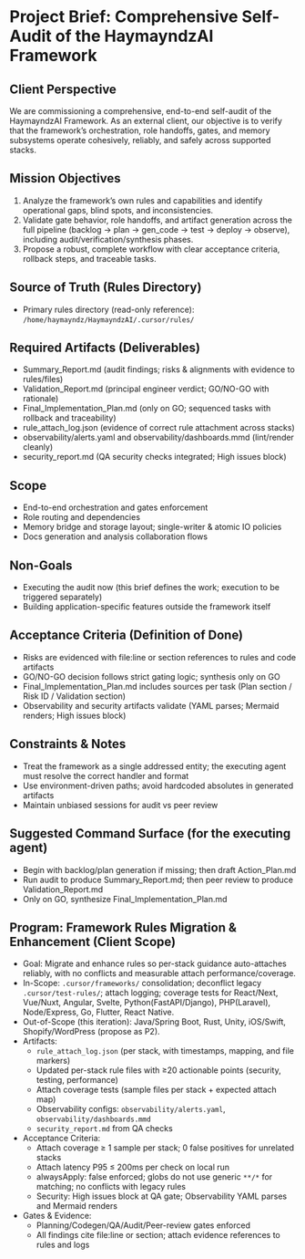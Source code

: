 # Project Brief: Comprehensive Self-Audit of the HaymayndzAI Framework

## Client Perspective
We are commissioning a comprehensive, end-to-end self-audit of the HaymayndzAI Framework. As an external client, our objective is to verify that the framework’s orchestration, role handoffs, gates, and memory subsystems operate cohesively, reliably, and safely across supported stacks.

## Mission Objectives
1) Analyze the framework’s own rules and capabilities and identify operational gaps, blind spots, and inconsistencies.
2) Validate gate behavior, role handoffs, and artifact generation across the full pipeline (backlog → plan → gen_code → test → deploy → observe), including audit/verification/synthesis phases.
3) Propose a robust, complete workflow with clear acceptance criteria, rollback steps, and traceable tasks.

## Source of Truth (Rules Directory)
- Primary rules directory (read-only reference): `/home/haymayndz/HaymayndzAI/.cursor/rules/`

## Required Artifacts (Deliverables)
- Summary_Report.md (audit findings; risks & alignments with evidence to rules/files)
- Validation_Report.md (principal engineer verdict; GO/NO-GO with rationale)
- Final_Implementation_Plan.md (only on GO; sequenced tasks with rollback and traceability)
- rule_attach_log.json (evidence of correct rule attachment across stacks)
- observability/alerts.yaml and observability/dashboards.mmd (lint/render cleanly)
- security_report.md (QA security checks integrated; High issues block)

## Scope
- End-to-end orchestration and gates enforcement
- Role routing and dependencies
- Memory bridge and storage layout; single-writer & atomic IO policies
- Docs generation and analysis collaboration flows

## Non-Goals
- Executing the audit now (this brief defines the work; execution to be triggered separately)
- Building application-specific features outside the framework itself

## Acceptance Criteria (Definition of Done)
- Risks are evidenced with file:line or section references to rules and code artifacts
- GO/NO-GO decision follows strict gating logic; synthesis only on GO
- Final_Implementation_Plan.md includes sources per task (Plan section / Risk ID / Validation section)
- Observability and security artifacts validate (YAML parses; Mermaid renders; High issues block)

## Constraints & Notes
- Treat the framework as a single addressed entity; the executing agent must resolve the correct handler and format
- Use environment-driven paths; avoid hardcoded absolutes in generated artifacts
- Maintain unbiased sessions for audit vs peer review

## Suggested Command Surface (for the executing agent)
- Begin with backlog/plan generation if missing; then draft Action_Plan.md
- Run audit to produce Summary_Report.md; then peer review to produce Validation_Report.md
- Only on GO, synthesize Final_Implementation_Plan.md

## Program: Framework Rules Migration & Enhancement (Client Scope)

- Goal: Migrate and enhance rules so per-stack guidance auto-attaches reliably, with no conflicts and measurable attach performance/coverage.
- In-Scope: `.cursor/frameworks/` consolidation; deconflict legacy `.cursor/test-rules/`; attach logging; coverage tests for React/Next, Vue/Nuxt, Angular, Svelte, Python(FastAPI/Django), PHP(Laravel), Node/Express, Go, Flutter, React Native.
- Out-of-Scope (this iteration): Java/Spring Boot, Rust, Unity, iOS/Swift, Shopify/WordPress (propose as P2).
- Artifacts:
  - `rule_attach_log.json` (per stack, with timestamps, mapping, and file markers)
  - Updated per-stack rule files with ≥20 actionable points (security, testing, performance)
  - Attach coverage tests (sample files per stack + expected attach map)
  - Observability configs: `observability/alerts.yaml`, `observability/dashboards.mmd`
  - `security_report.md` from QA checks
- Acceptance Criteria:
  - Attach coverage ≥ 1 sample per stack; 0 false positives for unrelated stacks
  - Attach latency P95 ≤ 200ms per check on local run
  - alwaysApply: false enforced; globs do not use generic `**/*` for matching; no conflicts with legacy rules
  - Security: High issues block at QA gate; Observability YAML parses and Mermaid renders
- Gates & Evidence:
  - Planning/Codegen/QA/Audit/Peer-review gates enforced
  - All findings cite file:line or section; attach evidence references to rules and logs
